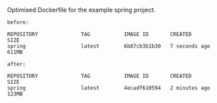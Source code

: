 Optimised Dockerfile for the example spring project.

```
before:

REPOSITORY              TAG           IMAGE ID       CREATED         SIZE
spring                  latest        6b87cb3b1b30   7 seconds ago   611MB

after:

REPOSITORY              TAG           IMAGE ID       CREATED         SIZE
spring                  latest        4ecadf610594   2 minutes ago   123MB
```
